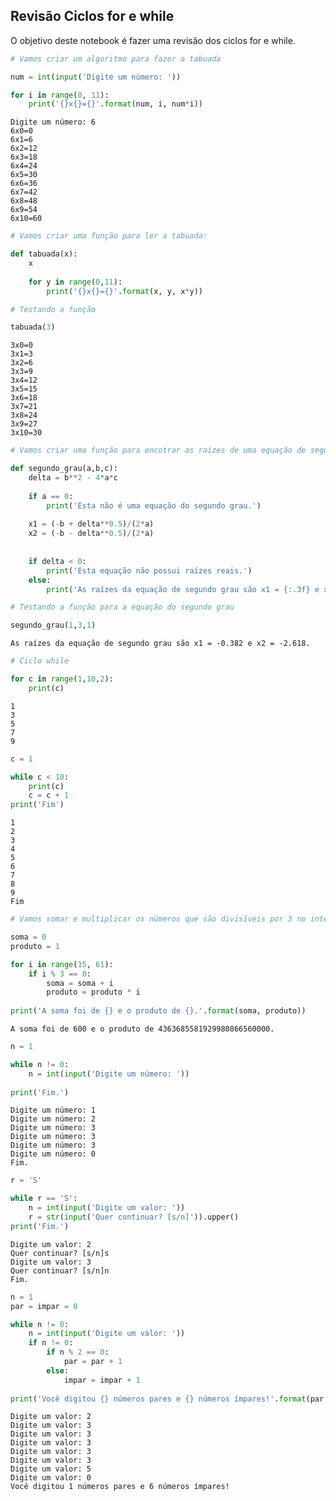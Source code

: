 ## **Revisão Ciclos for e while**

O objetivo deste notebook é fazer uma revisão dos ciclos for e while. 


```python
# Vamos criar um algoritmo para fazer a tabuada

num = int(input('Digite um número: '))

for i in range(0, 11):
    print('{}x{}={}'.format(num, i, num*i))
```

    Digite um número: 6
    6x0=0
    6x1=6
    6x2=12
    6x3=18
    6x4=24
    6x5=30
    6x6=36
    6x7=42
    6x8=48
    6x9=54
    6x10=60
    


```python
# Vamos criar uma função para ler a tabuada:

def tabuada(x):
    x 
    
    for y in range(0,11):
        print('{}x{}={}'.format(x, y, x*y))
```


```python
# Testando a função

tabuada(3)
```

    3x0=0
    3x1=3
    3x2=6
    3x3=9
    3x4=12
    3x5=15
    3x6=18
    3x7=21
    3x8=24
    3x9=27
    3x10=30
    


```python
# Vamos criar uma função para encotrar as raízes de uma equação de segundo grau

def segundo_grau(a,b,c):
    delta = b**2 - 4*a*c
    
    if a == 0:
        print('Esta não é uma equação do segundo grau.')
        
    x1 = (-b + delta**0.5)/(2*a)
    x2 = (-b - delta**0.5)/(2*a)
        
    
    if delta < 0:
        print('Esta equação não possui raízes reais.')
    else:
        print('As raízes da equação de segundo grau são x1 = {:.3f} e x2 = {:.3f}.'.format(x1, x2))
```


```python
# Testando a função para a equação do segundo grau

segundo_grau(1,3,1)
```

    As raízes da equação de segundo grau são x1 = -0.382 e x2 = -2.618.
    


```python
# Ciclo while

for c in range(1,10,2):
    print(c)
```

    1
    3
    5
    7
    9
    


```python
c = 1

while c < 10:
    print(c)
    c = c + 1
print('Fim')
```

    1
    2
    3
    4
    5
    6
    7
    8
    9
    Fim
    


```python
# Vamos somar e multiplicar os números que são divisíveis por 3 no intervalo de 15 a 60

soma = 0
produto = 1

for i in range(15, 61):
    if i % 3 == 0:
        soma = soma + i
        produto = produto * i
        
print('A soma foi de {} e o produto de {}.'.format(soma, produto))
```

    A soma foi de 600 e o produto de 4363685581929980866560000.
    


```python
n = 1

while n != 0:
    n = int(input('Digite um número: '))
    
print('Fim.')
```

    Digite um número: 1
    Digite um número: 2
    Digite um número: 3
    Digite um número: 3
    Digite um número: 3
    Digite um número: 0
    Fim.
    


```python
r = 'S'

while r == 'S':
    n = int(input('Digite um valor: '))
    r = str(input('Quer continuar? [s/n]')).upper()
print('Fim.')
```

    Digite um valor: 2
    Quer continuar? [s/n]s
    Digite um valor: 3
    Quer continuar? [s/n]n
    Fim.
    


```python
n = 1
par = impar = 0

while n != 0:
    n = int(input('Digite um valor: '))
    if n != 0:
        if n % 2 == 0:
            par = par + 1
        else:
            impar = impar + 1
        
print('Você digitou {} números pares e {} números ímpares!'.format(par, impar))
```

    Digite um valor: 2
    Digite um valor: 3
    Digite um valor: 3
    Digite um valor: 3
    Digite um valor: 3
    Digite um valor: 3
    Digite um valor: 5
    Digite um valor: 0
    Você digitou 1 números pares e 6 números ímpares!
    


```python

```
